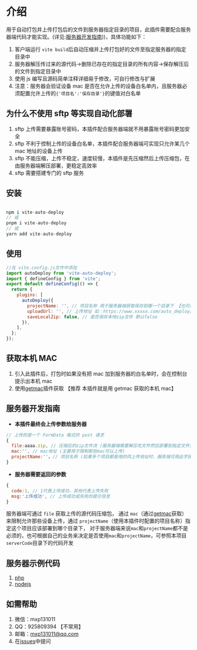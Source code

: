 # 介绍

用于自动打包并上传打包后的文件到服务器指定目录的项目，此插件需要配合服务器端代码才能实现。(详见:[服务器开发指南](#服务器开发指南)))，具体功能如下：

1. 客户端运行 `vite build`后自动压缩并上传打包好的文件至指定服务器的指定目录中
2. 服务器解压传过来的源代码->删除已存在的指定目录的所有内容->保存解压后的文件到指定目录中
3. 使用 js 编写且源码简单注释详细易于修改，可自行修改与扩展
4. 注意：服务器会验证设备 mac 是否在允许上传的设备白名单内，且服务器必须配置允许上传的`{'项目名':'保存目录'}`的键值对白名单

## 为什么不使用 sftp 等实现自动化部署

1. sftp 上传需要暴露账号密码，本插件配合服务器端就不用暴露账号密码更加安全
2. sftp 不利于控制上传的设备白名单，本插件配合服务器端可实现只允许某几个 mac 地址的设备上传
3. sftp 不能压缩，上传不稳定，速度较慢，本插件是先压缩然后上传压缩包，在由服务器端解压部署，更稳定高效率
4. sftp 需要搭建专门的 sftp 服务

## 安装

```js

npm i vite-auto-deploy
// 或
pnpm i vite-auto-deploy
// 或
yarn add vite-auto-deploy

```

## 使用

```js
//在 vite.config.js文件中添加
import autoDeploy from 'vite-auto-deploy';
import { defineConfig } from 'vite';
export default defineConfig(() => {
  return {
    plugins: [
      autoDeploy({
        projectName: '', // 项目名称 用于服务器端获取保存到哪一个目录下 【也可用于限制那些项目可以上传，只有在允许项目的白名单内才可以上传】
        uploadUrl: '', // 上传地址 如：https://www.xxxxx.com/auto_deploy/main/deploy.php
        saveLocalZip: false, // 是否保存本地zip文件 默认false
      }),
    ],
  };
});
```

## 获取本机 MAC

1. 引入此插件后，打包时如果没有把 mac 加到服务器的白名单时，会在控制台提示出本机 mac
2. 使用[getmac](https://www.npmjs.com/package/getmac)插件获取 【推荐 本插件就是用 getmac 获取的本机 mac】

## 服务器开发指南

- **本插件最终会上传参数给服务器**

```js
// 上传的是一个 FormData 格式的 post 请求
{
  file:aaaa.zip, // 压缩后的zip文件流 (服务器端需要解压吃文件然后部署到指定文件夹下)
  mac:'', // mac地址 (主要用于限制那些mac可以上传)
  projectName:''，// 项目名称 (如果多个项目都是用的同上传地址时，服务端可用此字段区分是哪一个项目)
}
```

- **服务器需要返回的参数**

```js
{
  code:1, // 1代表上传成功，其他代表上传失败
  msg:'上传成功', // 上传成功或失败的提示信息
}
```

服务器端可通过 `file` 获取上传的源代码压缩包， 通过 `mac`（通过[getmac](https://www.npmjs.com/package/getmac)获取） 来限制允许那些设备上传，通过 `projectName`（使用本插件时配置的项目名称）指定这个项目应该部署到哪个目录下， 对于服务器端来说`mac`和`projectName`都不是必须的，也可根据自己的业务来决定是否使用`mac`和`projectName`，可参照本项目`serverCode`目录下的代码开发

## 服务器示例代码

1. [php](https://gitee.com/mxp_open/vite_auto_deploy/tree/master/serverCode/php)
2. [nodejs](https://gitee.com/mxp_open/vite_auto_deploy/tree/master/serverCode/nodejs)

## 如需帮助

1. 微信：mxp131011
2. QQ：925809394 【不常用】
3. 邮箱：mxp131011@qq.com
4. 在[issues](https://gitee.com/mxp_open/vite_auto_deploy_js/issues)中提问

